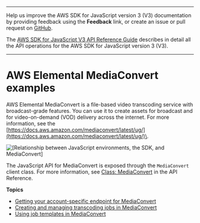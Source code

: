 --------

Help us improve the AWS SDK for JavaScript version 3 \(V3\) documentation by providing feedback using the **Feedback** link, or create an issue or pull request on [GitHub](https://github.com/awsdocs/aws-sdk-for-javascript-v3)\.

 The [AWS SDK for JavaScript V3 API Reference Guide](https://docs.aws.amazon.com/AWSJavaScriptSDK/v3/latest/index.html) describes in detail all the API operations for the AWS SDK for JavaScript version 3 \(V3\)\.

--------

# AWS Elemental MediaConvert examples<a name="emc-examples"></a>

AWS Elemental MediaConvert is a file\-based video transcoding service with broadcast\-grade features\. You can use it to create assets for broadcast and for video\-on\-demand \(VOD\) delivery across the internet\. For more information, see the [https://docs.aws.amazon.com/mediaconvert/latest/ug/](https://docs.aws.amazon.com/mediaconvert/latest/ug/)\.

![\[Relationship between JavaScript environments, the SDK, and MediaConvert\]](http://docs.aws.amazon.com/sdk-for-javascript/v3/developer-guide/images/code-samples-mediaconvert.png)

The JavaScript API for MediaConvert is exposed through the `MediaConvert` client class\. For more information, see [Class: MediaConvert](https://docs.aws.amazon.com/AWSJavaScriptSDK/v3/latest/clients/client-ec2/classes/ec2.html) in the API Reference\.

**Topics**
+ [Getting your account\-specific endpoint for MediaConvert](emc-examples-getendpoint.md)
+ [Creating and managing transcoding jobs in MediaConvert](emc-examples-jobs.md)
+ [Using job templates in MediaConvert](emc-examples-templates.md)